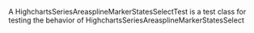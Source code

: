 A HighchartsSeriesAreasplineMarkerStatesSelectTest is a test class for testing the behavior of HighchartsSeriesAreasplineMarkerStatesSelect